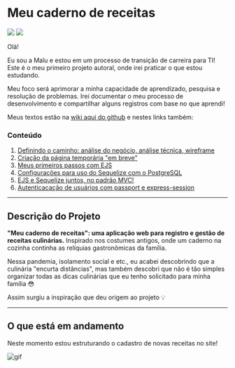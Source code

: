 # Meu caderno de receitas 

<p align="left">
  <img src="http://img.shields.io/static/v1?label=STATUS&message=EM%20DESENVOLVIMENTO&color=RED&style=flat-square"/> 
  <img src="https://img.shields.io/github/issues/malufell/meu-caderno-de-receitas?style=flat-square"/>
</p>

Olá!

Eu sou a Malu e estou em um processo de transição de carreira para TI! 
Este é o meu primeiro projeto autoral, onde irei praticar o que estou estudando.

Meu foco será aprimorar a minha capacidade de aprendizado, pesquisa e resolução de problemas. Irei documentar o meu processo de desenvolvimento e compartilhar alguns registros com base no que aprendi!

Meus textos estão na [wiki aqui do github](https://github.com/malufell/meu-caderno-de-receitas/wiki) e nestes links também:

### Conteúdo
1. [Definindo o caminho: análise do negócio, análise técnica, wireframe](https://github.com/malufell/meu-caderno-de-receitas/wiki/1.-Definindo-o-caminho)
2. [Criação da página temporária "em breve"](https://github.com/malufell/meu-caderno-de-receitas/wiki/2.-Cria%C3%A7%C3%A3o-da-p%C3%A1gina-tempor%C3%A1ria-%22em-breve%22)
3. [Meus primeiros passos com EJS](https://github.com/malufell/meu-caderno-de-receitas/wiki/3.-Primeiros-passos-com-EJS)
4. [Configurações para uso do Sequelize com o PostgreSQL](https://github.com/malufell/meu-caderno-de-receitas/wiki/4.-Sequelize-com-PostgreSQL)
5. [EJS e Sequelize juntos, no padrão MVC!](https://github.com/malufell/meu-caderno-de-receitas/wiki/5.-EJS-e-Sequelize-juntos)
6. [Autenticacação de usuários com passport e express-session](https://github.com/malufell/meu-caderno-de-receitas/wiki/6.-Autentica%C3%A7%C3%A3o-de-usu%C3%A1rios)

---
 
## Descrição do Projeto

**"Meu caderno de receitas": uma aplicação web para registro e gestão de receitas culinárias.** Inspirado nos costumes antigos, onde um caderno na cozinha continha as relíquias gastronômicas da família. 

Nessa pandemia, isolamento social e etc., eu acabei descobrindo que a culinária "encurta distâncias", mas também descobri que não é tão simples organizar todas as dicas culinárias que eu tenho solicitado para minha família :flushed:

Assim surgiu a inspiração que deu origem ao projeto :bulb: 

---

## O que está em andamento

Neste momento estou estruturando o cadastro de novas receitas no site!

![gif](https://media.giphy.com/media/LmNwrBhejkK9EFP504/giphy.gif)
